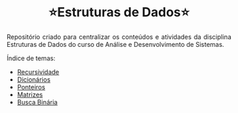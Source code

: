 <h1 align="center"> ⭐Estruturas de Dados⭐ </h1>

<p align="justify">Repositório criado para centralizar os conteúdos e atividades da disciplina Estruturas de Dados do curso de Análise e Desenvolvimento de Sistemas.</p>

Índice de temas:

* [Recursividade](https://github.com/laaridiniz/Estruturas-de-dados/tree/main/Recursividade)
* [Dicionários](https://github.com/laaridiniz/Estruturas-de-dados/tree/main/Dicion%C3%A1rios)
* [Ponteiros](https://github.com/laaridiniz/Estruturas-de-dados/tree/main/Ponteiros)
* [Matrizes](https://github.com/laaridiniz/Estruturas-de-dados/tree/main/Matrizes)
* [Busca Binária](https://github.com/laaridiniz/Estruturas-de-dados/tree/main/Busca%20bin%C3%A1ria)
